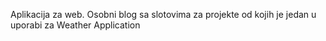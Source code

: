 Aplikacija za web. Osobni blog sa slotovima za projekte
od kojih je jedan u uporabi za Weather Application